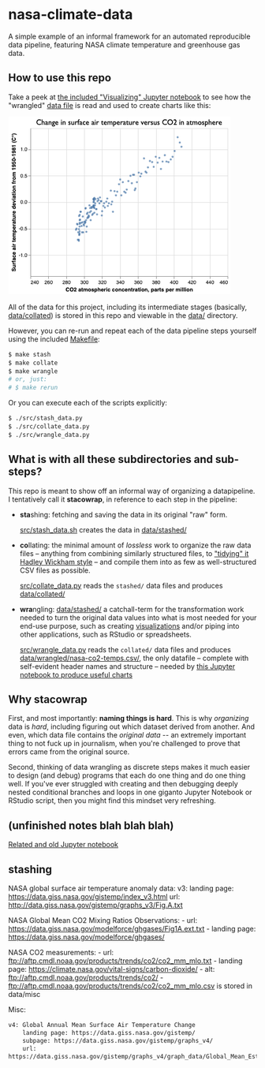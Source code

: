 # nasa-climate-data


A simple example of an informal framework for an automated reproducible data pipeline, featuring NASA climate temperature and greenhouse gas data.

## How to use this repo

Take a peek at [the included "Visualizing" Jupyter notebook](notebooks/visualizing-global-temps-and-co2-levels.ipynb) to see how the "wrangled" [data file](data/wrangled/nasa-co2-temps.csv) is read and used to create charts like this:


<img src="notebooks/figures/co2-vs-temp.png" alt="CO2 concentration vs global temperature change">

All of the data for this project, including its intermediate stages (basically, [data/collated](data/collated)) is stored in this repo and viewable in the [data/](data/) directory.

However, you can re-run and repeat each of the data pipeline steps yourself using the included [Makefile](Makefile):

```sh
$ make stash
$ make collate
$ make wrangle
# or, just:
# $ make rerun 
```

Or you can execute each of the scripts explicitly:


```sh
$ ./src/stash_data.py
$ ./src/collate_data.py
$ ./src/wrangle_data.py
```

## What is with all these subdirectories and sub-steps?

This repo is meant to show off an informal way of organizing a datapipeline. I tentatively call it **stacowrap**, in reference to each step in the pipeline:

- **sta**shing: fetching and saving the data in its original "raw" form.

    [src/stash_data.sh](src/stash_data.sh) creates the data in [data/stashed/](data/stashed/)

- **co**llating:  the minimal amount of *lossless* work to organize the raw data files – anything from combining similarly structured files, to ["tidying" it Hadley Wickham style](https://vita.had.co.nz/papers/tidy-data.html) – and compile them into as few as well-structured CSV files as possible.

    [src/collate_data.py](src/collate_data.py) reads the `stashed/` data files and produces [data/collated/](data/collated/)

- **wra**ngling: [data/stashed/](data/stashed/) a catchall-term for the transformation work needed to turn the original data values into what is most needed for your end-use purpose, such as creating [visualizations](https://github.com/stacowrap/nasa-climate-data/blob/master/notebooks/visualizing-global-temps-and-co2-levels.ipynb) and/or piping into other applications, such as RStudio or spreadsheets.

    [src/wrangle_data.py](src/wrangle_data.py) reads the `collated/` data files and produces [data/wrangled/nasa-co2-temps.csv/](data/wrangled/nasa-co2-temps.csv), the only datafile – complete with self-evident header names and structure – needed by [this Jupyter notebook to produce useful charts](notebooks/visualizing-global-temps-and-co2-levels.ipynb)



## Why stacowrap

First, and most importantly: **naming things is hard**. This is why *organizing* data is *hard*, including figuring out which dataset derived from another. And even, which data file contains the *original data* -- an extremely important thing to not fuck up in journalism, when you're challenged to prove that errors came from the original source.

Second, thinking of data wrangling as discrete steps makes it much easier to design (and debug) programs that each do one thing and do one thing well. If you've ever struggled with creating and then debugging deeply nested conditional branches and loops in one giganto Jupyter Notebook or RStudio script, then you might find this mindset very refreshing. 





## (unfinished notes blah blah blah)



[Related and old Jupyter notebook](https://github.com/dannguyen/python-notebooks-data-wrangling/blob/master/Data-Extraction--NASA-Text.ipynb)



## stashing

NASA global surface air temperature anomaly data: 
    v3: 
        landing page: https://data.giss.nasa.gov/gistemp/index_v3.html
        url: http://data.giss.nasa.gov/gistemp/graphs_v3/Fig.A.txt

NASA Global Mean CO2 Mixing Ratios Observations: 
    - url: https://data.giss.nasa.gov/modelforce/ghgases/Fig1A.ext.txt
    - landing page: https://data.giss.nasa.gov/modelforce/ghgases/

NASA CO2 measurements:
    - url: ftp://aftp.cmdl.noaa.gov/products/trends/co2/co2_mm_mlo.txt
    - landing page: https://climate.nasa.gov/vital-signs/carbon-dioxide/
    - alt: ftp://aftp.cmdl.noaa.gov/products/trends/co2/
    - ftp://aftp.cmdl.noaa.gov/products/trends/co2/co2_mm_mlo.csv is stored in data/misc


Misc:

    v4: Global Annual Mean Surface Air Temperature Change
        landing page: https://data.giss.nasa.gov/gistemp/
        subpage: https://data.giss.nasa.gov/gistemp/graphs_v4/
        url: https://data.giss.nasa.gov/gistemp/graphs_v4/graph_data/Global_Mean_Estimates_based_on_Land_and_Ocean_Data/graph.txt
